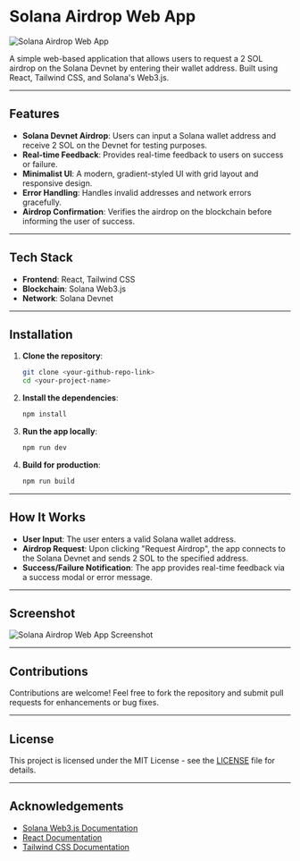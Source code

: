 # Solana Airdrop Web App

![Solana Airdrop Web App](/thumbnail.png)

A simple web-based application that allows users to request a 2 SOL airdrop on the Solana Devnet by entering their wallet address. Built using React, Tailwind CSS, and Solana's Web3.js.

---

## Features

- **Solana Devnet Airdrop**: Users can input a Solana wallet address and receive 2 SOL on the Devnet for testing purposes.
- **Real-time Feedback**: Provides real-time feedback to users on success or failure.
- **Minimalist UI**: A modern, gradient-styled UI with grid layout and responsive design.
- **Error Handling**: Handles invalid addresses and network errors gracefully.
- **Airdrop Confirmation**: Verifies the airdrop on the blockchain before informing the user of success.

---

## Tech Stack

- **Frontend**: React, Tailwind CSS
- **Blockchain**: Solana Web3.js
- **Network**: Solana Devnet

---

## Installation

1. **Clone the repository**:

   ```bash
   git clone <your-github-repo-link>
   cd <your-project-name>
   ```

2. **Install the dependencies**:

   ```bash
   npm install
   ```

3. **Run the app locally**:

   ```bash
   npm run dev
   ```

4. **Build for production**:
   ```bash
   npm run build
   ```

---

## How It Works

- **User Input**: The user enters a valid Solana wallet address.
- **Airdrop Request**: Upon clicking "Request Airdrop", the app connects to the Solana Devnet and sends 2 SOL to the specified address.
- **Success/Failure Notification**: The app provides real-time feedback via a success modal or error message.

---

## Screenshot

![Solana Airdrop Web App Screenshot](image-url)

---

## Contributions

Contributions are welcome! Feel free to fork the repository and submit pull requests for enhancements or bug fixes.

---

## License

This project is licensed under the MIT License - see the [LICENSE](LICENSE) file for details.

---

## Acknowledgements

- [Solana Web3.js Documentation](https://solana-labs.github.io/solana-web3.js/)
- [React Documentation](https://reactjs.org/)
- [Tailwind CSS Documentation](https://tailwindcss.com/)
